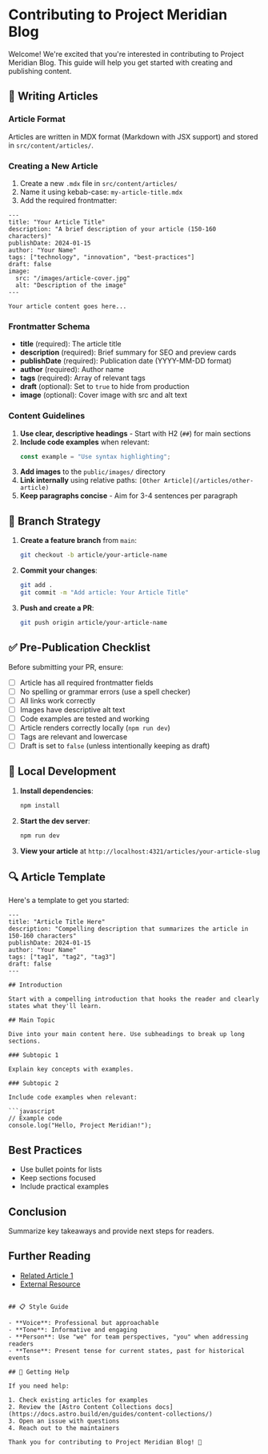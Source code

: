# Contributing to Project Meridian Blog

Welcome! We're excited that you're interested in contributing to Project Meridian Blog. This guide will help you get started with creating and publishing content.

## 📝 Writing Articles

### Article Format

Articles are written in MDX format (Markdown with JSX support) and stored in `src/content/articles/`.

### Creating a New Article

1. Create a new `.mdx` file in `src/content/articles/`
2. Name it using kebab-case: `my-article-title.mdx`
3. Add the required frontmatter:

```mdx
---
title: "Your Article Title"
description: "A brief description of your article (150-160 characters)"
publishDate: 2024-01-15
author: "Your Name"
tags: ["technology", "innovation", "best-practices"]
draft: false
image:
  src: "/images/article-cover.jpg"
  alt: "Description of the image"
---

Your article content goes here...
```

### Frontmatter Schema

- **title** (required): The article title
- **description** (required): Brief summary for SEO and preview cards
- **publishDate** (required): Publication date (YYYY-MM-DD format)
- **author** (required): Author name
- **tags** (required): Array of relevant tags
- **draft** (optional): Set to `true` to hide from production
- **image** (optional): Cover image with src and alt text

### Content Guidelines

1. **Use clear, descriptive headings** - Start with H2 (`##`) for main sections
2. **Include code examples** when relevant:
   ```typescript
   const example = "Use syntax highlighting";
   ```
3. **Add images** to the `public/images/` directory
4. **Link internally** using relative paths: `[Other Article](/articles/other-article)`
5. **Keep paragraphs concise** - Aim for 3-4 sentences per paragraph

## 🌿 Branch Strategy

1. **Create a feature branch** from `main`:
   ```bash
   git checkout -b article/your-article-name
   ```

2. **Commit your changes**:
   ```bash
   git add .
   git commit -m "Add article: Your Article Title"
   ```

3. **Push and create a PR**:
   ```bash
   git push origin article/your-article-name
   ```

## ✅ Pre-Publication Checklist

Before submitting your PR, ensure:

- [ ] Article has all required frontmatter fields
- [ ] No spelling or grammar errors (use a spell checker)
- [ ] All links work correctly
- [ ] Images have descriptive alt text
- [ ] Code examples are tested and working
- [ ] Article renders correctly locally (`npm run dev`)
- [ ] Tags are relevant and lowercase
- [ ] Draft is set to `false` (unless intentionally keeping as draft)

## 🚀 Local Development

1. **Install dependencies**:
   ```bash
   npm install
   ```

2. **Start the dev server**:
   ```bash
   npm run dev
   ```

3. **View your article** at `http://localhost:4321/articles/your-article-slug`

## 🔍 Article Template

Here's a template to get you started:

```mdx
---
title: "Article Title Here"
description: "Compelling description that summarizes the article in 150-160 characters"
publishDate: 2024-01-15
author: "Your Name"
tags: ["tag1", "tag2", "tag3"]
draft: false
---

## Introduction

Start with a compelling introduction that hooks the reader and clearly states what they'll learn.

## Main Topic

Dive into your main content here. Use subheadings to break up long sections.

### Subtopic 1

Explain key concepts with examples.

### Subtopic 2

Include code examples when relevant:

```javascript
// Example code
console.log("Hello, Project Meridian!");
```

## Best Practices

- Use bullet points for lists
- Keep sections focused
- Include practical examples

## Conclusion

Summarize key takeaways and provide next steps for readers.

## Further Reading

- [Related Article 1](/articles/related-1)
- [External Resource](https://example.com)
```

## 📋 Style Guide

- **Voice**: Professional but approachable
- **Tone**: Informative and engaging
- **Person**: Use "we" for team perspectives, "you" when addressing readers
- **Tense**: Present tense for current states, past for historical events

## 🤝 Getting Help

If you need help:

1. Check existing articles for examples
2. Review the [Astro Content Collections docs](https://docs.astro.build/en/guides/content-collections/)
3. Open an issue with questions
4. Reach out to the maintainers

Thank you for contributing to Project Meridian Blog! 🚀